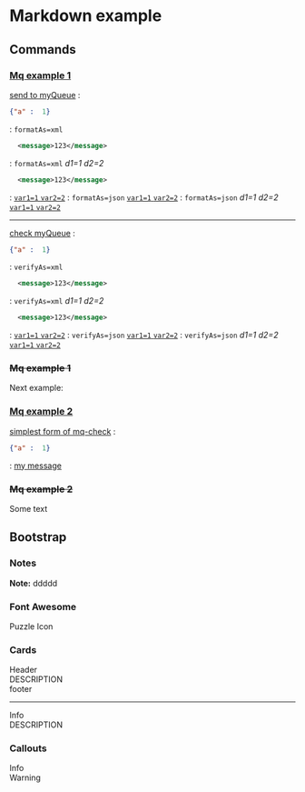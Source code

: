 # Markdown example

## Commands

### [Mq example 1](-)

[send to myQueue](- "e:mq-send-exp=myQueue collapsable=true")
:
  ```json
  {"a" :  1}
  ```
: `formatAs=xml`
  ```xml
    <message>123</message>
  ```
: `formatAs=xml`
  _d1=1_
  _d2=2_
  ```xml
    <message>123</message>
  ```
: [`var1=1` `var2=2`](/data/mq/msg.json)
: `formatAs=json` [`var1=1` `var2=2`](/data/mq/msg.json)
: `formatAs=json`
  _d1=1_
  _d2=2_
  [`var1=1` `var2=2`][my message]

---

[check myQueue](- "e:mq-check=myQueue contains=exact collapsable=true layout=vertically")
:   
  ```json
  {"a" :  1}
  ```
: `verifyAs=xml` 
  ```xml
    <message>123</message>
  ```
: `verifyAs=xml`
  _d1=1_
  _d2=2_
  ```xml
    <message>123</message>
  ```
: [`var1=1` `var2=2`](/data/mq/msg.json)
: `verifyAs=json` [`var1=1` `var2=2`](/data/mq/msg.json)
: `verifyAs=json` 
  _d1=1_
  _d2=2_ 
  [`var1=1` `var2=2`][my message]

### ~~Mq example 1~~

Next example:

### [Mq example 2](-)

[simplest form of mq-check](- "e:mq-check=myQueue")
:
  ```json
  {"a" :  1}
  ```
: [my message]

### ~~Mq example 2~~

Some text

## Bootstrap

### Notes

 **Note:** ddddd 

### Font Awesome

<i class="fas fa-puzzle-piece" aria-hidden="true"> </i> Puzzle Icon

### Cards

<div class="card">
  <div class="card-header">Header</div>
  <div class="card-body">
    DESCRIPTION
  </div>
  <div class="card-footer">footer</div>
</div>

---

<div class="card">
  <div class="card-header bg-info text-white">Info</div>
  <div class="card-body">
    DESCRIPTION
  </div>
</div>


### Callouts

<div class="bd-callout bd-callout-info">Info</div>
<div class="bd-callout bd-callout-danger bg-warning text-danger shadow-lg">Warning</div>

[my message]: /data/mq/msg.json "fff"